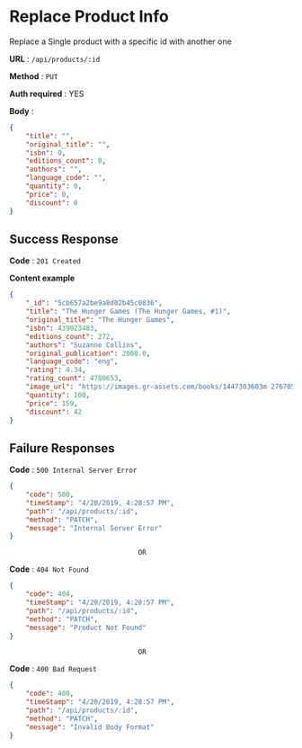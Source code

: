 # Replace Product Info

Replace a Single product with a specific id with another one 

**URL** : `/api/products/:id`

**Method** : `PUT`

**Auth required** : YES

**Body** :
```json
{    
    "title": "",
    "original_title": "",
    "isbn": 0,
    "editions_count": 0,
    "authors": "",    
    "language_code": "",    
    "quantity": 0,
    "price": 0,
    "discount": 0
}
```

## Success Response

**Code** : `201 Created`

**Content example**

```json
{
    "_id": "5cb657a2be9a8d02b45c0836",
    "title": "The Hunger Games (The Hunger Games, #1)",
    "original_title": "The Hunger Games",
    "isbn": 439023483,
    "editions_count": 272,
    "authors": "Suzanne Collins",
    "original_publication": 2008.0,
    "language_code": "eng",
    "rating": 4.34,
    "rating_count": 4780653,
    "image_url": "https://images.gr-assets.com/books/1447303603m 2767052.jpg",
    "quantity": 100,
    "price": 159,
    "discount": 42
}
```

## Failure Responses


**Code** : `500 Internal Server Error`

```json 
{
    "code": 500,
    "timeStamp": "4/20/2019, 4:28:57 PM",
    "path": "/api/products/:id",
    "method": "PATCH",
    "message": "Internal Server Error"
}
```

                                    OR 

**Code** : `404 Not Found`

```json 
{
    "code": 404,
    "timeStamp": "4/20/2019, 4:28:57 PM",
    "path": "/api/products/:id",
    "method": "PATCH",
    "message": "Product Not Found"
}
```

                                    OR 

**Code** : `400 Bad Request`

```json 
{
    "code": 400,
    "timeStamp": "4/20/2019, 4:28:57 PM",
    "path": "/api/products/:id",
    "method": "PATCH",
    "message": "Invalid Body Format"
}
```